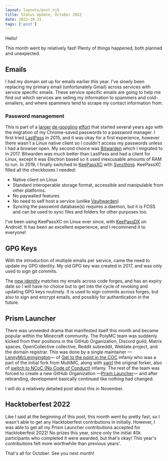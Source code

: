 ```yaml
---
layout: layouts/post.njk
title: Status Update, October 2022
date: 2022-10-31
tags: ['post']
---
```

Hello!

This month went by relatively fast! Plenty of things happened, both planned and unexpected.

## Emails

I had my domain set up for emails earlier this year. I've slowly been replacing my primary email (unfortunately Gmail) across services with service specific emails. These service specific emails are going to help me find out which services are selling my information to spammers and cold-emailers, and where spammers tend to scrape my contact information from.

### Password management

This is part of a [larger](https://www.reddit.com/r/degoogle/) [de-googling](https://www.privacytools.io) [effort](https://www.privacyguides.org) that started several years ago with the migration of my Chrome-saved passwords to a password manager. I first tried [LastPass](https://www.lastpass.com) in 2015, and it was okay for a first experience, however there wasn't a Linux native client so I couldn't access my passwords unless I had a browser open. My second choice was [Bitwarden](https://bitwarden.com) which I migrated to in 2017. Bitwarden was much better than LastPass and had a client for Linux, except it was Electron based so it used inexcusable amounts of RAM to run. In 2019, I finally switched to [KeePassXC](https://keepassxc.org) with [Syncthing](https://syncthing.net). KeePassXC filled all the checkboxes I needed:

- Native client on Linux
- Standard interoperable storage format, accessible and manipulable from other platforms.
- No paywalled features
- No need to self host a service (unlike [Vaultwarden](https://github.com/dani-garcia/vaultwarden))
- Syncing the password database(s) requires a daemon, but it is FOSS and can be used to sync files and folders for other purposes too.

I've been using KeePassXC on Linux ever since, with [KeePassDX](https://www.keepassdx.com) on Android. It has been an excellent experience, and I recommend it to everyone!

## GPG Keys

With the introduction of multiple emails per service, came the need to update my GPG identity. My old GPG key was created in 2017, and was only used to sign git commits.

The [new identity](https://meta.sr.ht/~txtsd.pgp) matches my emails across code forges, and has an expiry date so I will have no choice but to get into the cycle of revoking and updating GPG keys routinely. It is used to sign commits across forges, but also to sign and encrypt emails, and possibly for authentication in the future.

## Prism Launcher

There was unneeded drama that manifested itself this month and became popular within the Minecraft community. The PolyMC team was suddenly kicked from their positions in the GitHub Organization, Discord guild, Matrix spaces, OpenCollective collective, Reddit subreddit, Weblate project, and the domain registrar. This was done by a single maintainer —[LennyMcLenngington](https://github.com/LennyMcLennington)— of [Get to the point in the COC](https://github.com/PolyMC/PolyMC/pull/601) infamy who was a part of the initial fork from MultiMC, along with [swirl](https://github.com/binex-dsk) the original forker, also of [switch to NCoC (No Code of Conduct)](https://github.com/PolyMC/PolyMC/pull/181) infamy. The rest of the team was forced to create a new GitHub Organization —[Prism Launcher](https://github.com/PrismLauncher)— and after rebranding, development basically continued like nothing had changed.

I will do a relatively detailed post about this in November.

## Hacktoberfest 2022

Like I said at the beginning of this post, this month went by pretty fast, so I wasn't able to get any Hacktoberfest contributions in initially. However, I was able to get all my Prism Launcher contributions accepted for Hacktoberfest 2022! No prizes this year, since only the initial 40k participants who completed it were awarded, but that's okay! This year's contributions felt more worthwhile than previous years'.

That's all for October. See you next month!

